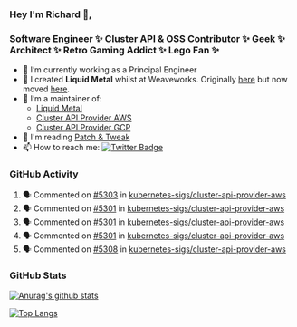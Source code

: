 ### Hey I'm Richard 👋, 

<h3 align="left">Software Engineer ✨ Cluster API & OSS Contributor ✨ Geek ✨ Architect ✨ Retro Gaming Addict ✨ Lego Fan ✨</h3>

- 🔭 I’m currently working as a Principal Engineer
- 📯 I created **Liquid Metal** whilst at Weaveworks. Originally [here](https://github.com/weaveworks-liquidmetal) but now moved [here](https://github.com/liquidmetal-dev).
- 👯 I’m a maintainer of:
  -  [Liquid Metal](https://github.com/liquidmetal-dev)
  -  [Cluster API Provider AWS](https://github.com/kubernetes-sigs/cluster-api-provider-aws)
  -  [Cluster API Provider GCP](https://github.com/kubernetes-sigs/cluster-api-provider-gcp)
- 💬 I'm reading [Patch & Tweak](https://bjooks.com/products/patch-tweak-exploring-modular-synthesis)
- 📫 How to reach me: [![Twitter Badge](https://img.shields.io/badge/-@fruit_case-00acee?style=flat&logo=Twitter&logoColor=white)](https://twitter.com/intent/follow?screen_name=fruit_case "Follow on Twitter")

### GitHub Activity 

<!--START_SECTION:activity-->
1. 🗣 Commented on [#5303](https://github.com/kubernetes-sigs/cluster-api-provider-aws/pull/5303#issuecomment-2605268942) in [kubernetes-sigs/cluster-api-provider-aws](https://github.com/kubernetes-sigs/cluster-api-provider-aws)
2. 🗣 Commented on [#5301](https://github.com/kubernetes-sigs/cluster-api-provider-aws/pull/5301#issuecomment-2605253991) in [kubernetes-sigs/cluster-api-provider-aws](https://github.com/kubernetes-sigs/cluster-api-provider-aws)
3. 🗣 Commented on [#5301](https://github.com/kubernetes-sigs/cluster-api-provider-aws/pull/5301#issuecomment-2605249318) in [kubernetes-sigs/cluster-api-provider-aws](https://github.com/kubernetes-sigs/cluster-api-provider-aws)
4. 🗣 Commented on [#5301](https://github.com/kubernetes-sigs/cluster-api-provider-aws/pull/5301#issuecomment-2605246407) in [kubernetes-sigs/cluster-api-provider-aws](https://github.com/kubernetes-sigs/cluster-api-provider-aws)
5. 🗣 Commented on [#5308](https://github.com/kubernetes-sigs/cluster-api-provider-aws/pull/5308#issuecomment-2605224215) in [kubernetes-sigs/cluster-api-provider-aws](https://github.com/kubernetes-sigs/cluster-api-provider-aws)
<!--END_SECTION:activity-->

### GitHub Stats

[![Anurag's github stats](https://github-readme-stats.vercel.app/api?username=richardcase&count_private=true&show_icons=true)](https://github.com/anuraghazra/github-readme-stats)

[![Top Langs](https://github-readme-stats.vercel.app/api/top-langs/?username=richardcase&hide=html&layout=compact)](https://github.com/anuraghazra/github-readme-stats)
